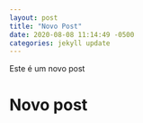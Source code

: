 ```yaml
---
layout: post
title: "Novo Post"
date: 2020-08-08 11:14:49 -0500 
categories: jekyll update
---
```


Este é um novo post

# Novo post
